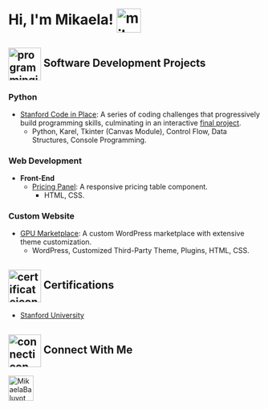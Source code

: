 <h1>Hi, I'm Mikaela!  <img align="center" alt="mikaela" width="48px" src="https://img.icons8.com/?size=100&id=OBqi6P3ukGoL&format=png&color=000000"/> </h1>

<h2><img align="center" alt="programmingicon" width="65px" src="https://img.icons8.com/?size=100&id=3BtkDrfVvCW9&format=png&color=000000"/> Software Development Projects</h2>

<h3>Python</h3>

- [Stanford Code in Place](https://github.com/mikaebal/stanford/blob/main/README.md): A series of coding challenges that progressively build programming skills, culminating in an interactive [final project](https://github.com/mikaebal/stanford/tree/main/Week7-Final-Project).
    - Python, Karel, Tkinter (Canvas Module), Control Flow, Data Structures, Console Programming.
 
<h3>Web Development</h3>

  - <b>Front-End</b> 
    - [Pricing Panel](https://github.com/mikaebal/price-table-project): A responsive pricing table component.
      - HTML, CSS.

     
<h3>Custom Website</h3>

  - [GPU Marketplace](https://github.com/mikaebal/gpu-marketplace): A custom WordPress marketplace with extensive theme customization.
    - WordPress, Customized Third-Party Theme, Plugins, HTML, CSS.


 
<h2><img align="center" alt="certificateicon" width="65px" src="https://img.icons8.com/?size=100&id=116725&format=png&color=000000"/> Certifications</h2>

- [Stanford University](https://codeinplace.stanford.edu/cip3/certificate/clr2kv)



<h2><img align="center" alt="connecticon" width="65px" src="https://img.icons8.com/?size=100&id=116722&format=png&color=000000"/> Connect With Me</h2>

[<img align="left" alt="MikaelaBaluyot" width="50px" src="https://img.icons8.com/?size=100&id=67570&format=png&color=000000"/>][linkedin]

[linkedin]: https://linkedin.com/in/mikaelabaluyot


